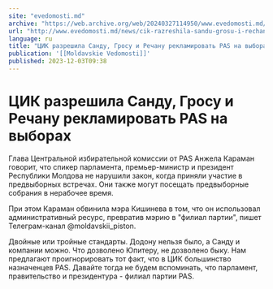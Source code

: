 ```yaml
---
site: "evedomosti.md"
archive: "https://web.archive.org/web/20240327114950/www.evedomosti.md/news/cik-razreshila-sandu-grosu-i-rechanu-reklamirovat-pas-na-vyb"
url: "http://www.evedomosti.md/news/cik-razreshila-sandu-grosu-i-rechanu-reklamirovat-pas-na-vyb"
language: ru
title: "ЦИК разрешила Санду, Гросу и Речану рекламировать PAS на выборах"
publication: '[[Moldavskie Vedomosti]]'
published: 2023-12-03T09:38
---
```


# ЦИК разрешила Санду, Гросу и Речану рекламировать PAS на выборах

Глава Центральной избирательной комиссии от PAS Анжела Караман говорит, что спикер парламента, премьер-министр и президент Республики Молдова не нарушили закон, когда приняли участие в предвыборных встречах. Они также могут посещать предвыборные собрания в нерабочее время.

При этом Караман обвинила мэра Кишинева в том, что он использовал административный ресурс, превратив мэрию в "филиал партии", пишет Телеграм-канал @moldavskii_piston.

Двойные или тройные стандарты. Додону нельзя было, а Санду и компании можно. Что дозволено Юпитеру, не дозволено быку. Нам предлагают проигнорировать тот факт, что в ЦИК большинство назначенцев PAS. Давайте тогда не будем вспоминать, что парламент, правительство и президентура - филиал партии PAS.